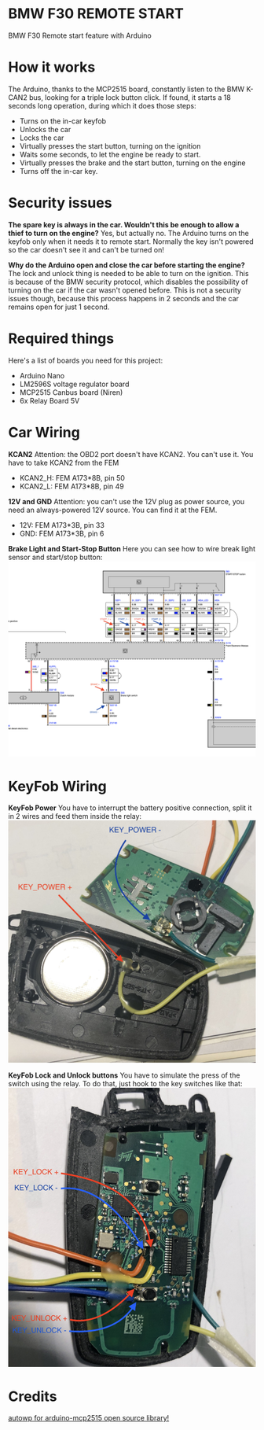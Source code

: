 # BMW F30 REMOTE START
BMW F30 Remote start feature with Arduino

# How it works
The Arduino, thanks to the MCP2515 board, constantly listen to the BMW K-CAN2 bus, looking for a triple lock button click. If found, it starts a 18 seconds long operation, during which it does those steps:
- Turns on the in-car keyfob
- Unlocks the car
- Locks the car 
- Virtually presses the start button, turning on the ignition
- Waits some seconds, to let the engine be ready to start.
- Virtually presses the brake and the start button, turning on the engine
- Turns off the in-car key.

# Security issues
**The spare key is always in the car. Wouldn't this be enough to allow a thief to turn on the engine?**
Yes, but actually no. The Arduino turns on the keyfob only when it needs it to remote start. Normally the key isn't powered so the car doesn't see it and can't be turned on!

**Why do the Arduino open and close the car before starting the engine?**
The lock and unlock thing is needed to be able to turn on the ignition. This is because of the BMW security protocol, which disables the possibility of turning on the car if the car wasn't opened before. This is not a security issues though, because this process happens in 2 seconds and the car remains open for just 1 second.

# Required things
Here's a list of boards you need for this project:
- Arduino Nano
- LM2596S voltage regulator board
- MCP2515 Canbus board (Niren)
- 6x Relay Board 5V

# Car Wiring

**KCAN2**
Attention: the OBD2 port doesn't have KCAN2. You can't use it. You have to take KCAN2 from the FEM
- KCAN2_H: FEM A173\*8B, pin 50
- KCAN2_L: FEM A173\*8B, pin 49

**12V and GND**
Attention: you can't use the 12V plug as power source, you need an always-powered 12V source. You can find it at the FEM.
- 12V: FEM A173\*3B, pin 33
- GND: FEM A173\*3B, pin 6

**Brake Light and Start-Stop Button**
Here you can see how to wire break light sensor and start/stop button:
![CAR Wiring](images/wiring_1.png)

# KeyFob Wiring

**KeyFob Power**
You have to interrupt the battery positive connection, split it in 2 wires and feed them inside the relay:
![KEY_POWER wiring](images/wiring_2.jpg)

**KeyFob Lock and Unlock buttons**
You have to simulate the press of the switch using the relay. To do that, just hook to the key switches like that:
![KEY_LOCK/UNLOCK wiring](images/wiring_3.jpg)

# Credits
[autowp for arduino-mcp2515 open source library!](https://github.com/autowp/arduino-mcp2515)
